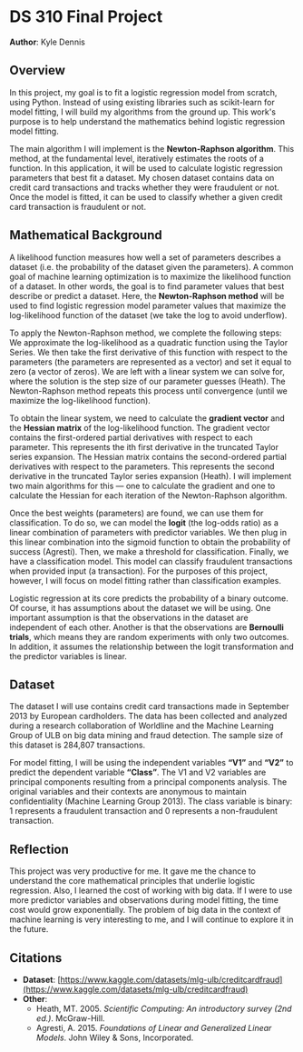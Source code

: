 # DS 310 Final Project  
**Author**: Kyle Dennis

## Overview  

In this project, my goal is to fit a logistic regression model from scratch, using Python. Instead of using existing libraries such as scikit-learn for model fitting, I will build my algorithms from the ground up. This work's purpose is to help understand the mathematics behind logistic regression model fitting.  


The main algorithm I will implement is the **Newton-Raphson algorithm**. This method, at the fundamental level, iteratively estimates the roots of a function. In this application, it will be used to calculate logistic regression parameters that best fit a dataset. My chosen dataset contains data on credit card transactions and tracks whether they were fraudulent or not. Once the model is fitted, it can be used to classify whether a given credit card transaction is fraudulent or not.

## Mathematical Background  

A likelihood function measures how well a set of parameters describes a dataset (i.e. the probability of the dataset given the parameters). A common goal of machine learning optimization is to maximize the likelihood function of a dataset. In other words, the goal is to find parameter values that best describe or predict a dataset. Here, the **Newton-Raphson method** will be used to find logistic regression model parameter values that maximize the log-likelihood function of the dataset (we take the log to avoid underflow). 


To apply the Newton-Raphson method, we complete the following steps: We approximate the log-likelihood as a quadratic function using the Taylor Series. We then take the first derivative of this function with respect to the parameters (the parameters are represented as a vector) and set it equal to zero (a vector of zeros). We are left with a linear system we can solve for, where the solution is the step size of our parameter guesses (Heath). The Newton-Raphson method repeats this process until convergence (until we maximize the log-likelihood function).


To obtain the linear system, we need to calculate the **gradient vector** and the **Hessian matrix** of the log-likelihood function. The gradient vector contains the first-ordered partial derivatives with respect to each parameter. This represents the ith first derivative in the truncated Taylor series expansion. The Hessian matrix contains the second-ordered partial derivatives with respect to the parameters. This represents the second derivative in the truncated Taylor series expansion (Heath). I will implement two main algorithms for this — one to calculate the gradient and one to calculate the Hessian for each iteration of the Newton-Raphson algorithm.  


Once the best weights (parameters) are found, we can use them for classification. To do so, we can model the **logit** (the log-odds ratio) as a linear combination of parameters with predictor variables. We then plug in this linear combination into the sigmoid function to obtain the probability of success (Agresti). Then, we make a threshold for classification. Finally, we have a classification model. This model can classify fraudulent transactions when provided input (a transaction). For the purposes of this project, however, I will focus on model fitting rather than classification examples.  


Logistic regression at its core predicts the probability of a binary outcome. Of course, it has assumptions about the dataset we will be using. One important assumption is that the observations in the dataset are independent of each other. Another is that the observations are **Bernoulli trials**, which means they are random experiments with only two outcomes. In addition, it assumes the relationship between the logit transformation and the predictor variables is linear.

## Dataset  

The dataset I will use contains credit card transactions made in September 2013 by European cardholders. The data has been collected and analyzed during a research collaboration of Worldline and the Machine Learning Group of ULB on big data mining and fraud detection. The sample size of this dataset is 284,807 transactions.  


For model fitting, I will be using the independent variables **“V1”** and **“V2”** to predict the dependent variable **“Class”**. The V1 and V2 variables are principal components resulting from a principal components analysis. The original variables and their contexts are anonymous to maintain confidentiality (Machine Learning Group 2013). The class variable is binary: 1 represents a fraudulent transaction and 0 represents a non-fraudulent transaction.

## Reflection  

This project was very productive for me. It gave me the chance to understand the core mathematical principles that underlie logistic regression. Also, I learned the cost of working with big data. If I were to use more predictor variables and observations during model fitting, the time cost would grow exponentially. The problem of big data in the context of machine learning is very interesting to me, and I will continue to explore it in the future.

## Citations  

- **Dataset**: [https://www.kaggle.com/datasets/mlg-ulb/creditcardfraud](https://www.kaggle.com/datasets/mlg-ulb/creditcardfraud)  
- **Other**:  
  - Heath, MT. 2005. *Scientific Computing: An introductory survey (2nd ed.)*. McGraw-Hill.  
  - Agresti, A. 2015. *Foundations of Linear and Generalized Linear Models*. John Wiley & Sons, Incorporated.
